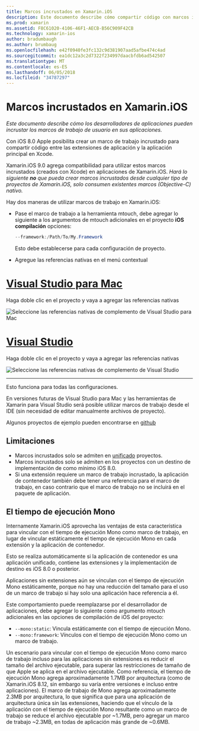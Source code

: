 ```yaml
---
title: Marcos incrustados en Xamarin.iOS
description: Este documento describe cómo compartir código con marcos incrustados en una aplicación de Xamarin.iOS. Esto puede hacerse con la herramienta de mtouch o las referencias nativas.
ms.prod: xamarin
ms.assetid: F8C61020-4106-46F1-AECB-B56C909F42CB
ms.technology: xamarin-ios
author: bradumbaugh
ms.author: brumbaug
ms.openlocfilehash: e42f0940fe3fc132c9d381907aad5afbe474c4ad
ms.sourcegitcommit: ea1dc12a3c2d7322f234997daacbfdb6ad542507
ms.translationtype: MT
ms.contentlocale: es-ES
ms.lasthandoff: 06/05/2018
ms.locfileid: "34787297"
---
```

# <a name="embedded-frameworks-in-xamarinios"></a>Marcos incrustados en Xamarin.iOS

_Este documento describe cómo los desarrolladores de aplicaciones pueden incrustar los marcos de trabajo de usuario en sus aplicaciones._

Con iOS 8.0 Apple posibilita crear un marco de trabajo incrustado para compartir código entre las extensiones de aplicación y la aplicación principal en Xcode.

Xamarin.iOS 9.0 agrega compatibilidad para utilizar estos marcos incrustados (creados con Xcode) en aplicaciones de Xamarin.iOS. *Hará lo siguiente **no** que pueda crear marcos incrustados desde cualquier tipo de proyectos de Xamarin.iOS, solo consumen existentes marcos (Objective-C) nativo.*

Hay dos maneras de utilizar marcos de trabajo en Xamarin.iOS:

- Pase el marco de trabajo a la herramienta mtouch, debe agregar lo siguiente a los argumentos de mtouch adicionales en el proyecto **iOS compilación** opciones:

  ```csharp
  --framework:/Path/To/My.Framework
  ```

  Esto debe establecerse para cada configuración de proyecto.

- Agregue las referencias nativas en el menú contextual

# <a name="visual-studio-for-mactabvsmac"></a>[Visual Studio para Mac](#tab/vsmac)

Haga doble clic en el proyecto y vaya a agregar las referencias nativas

![](embedded-frameworks-images/xam-native-refs.png "Seleccione las referencias nativas de complemento de Visual Studio para Mac")

# <a name="visual-studiotabvswin"></a>[Visual Studio](#tab/vswin)

Haga doble clic en el proyecto y vaya a agregar las referencias nativas

![](embedded-frameworks-images/vs-native-refs.png "Seleccione las referencias nativas de complemento de Visual Studio")

-----

  Esto funciona para todas las configuraciones.

En versiones futuras de Visual Studio para Mac y las herramientas de Xamarin para Visual Studio será posible utilizar marcos de trabajo desde el IDE (sin necesidad de editar manualmente archivos de proyecto).

Algunos proyectos de ejemplo pueden encontrarse en [github](https://github.com/rolfbjarne/embedded-frameworks)

## <a name="limitations"></a>Limitaciones

- Marcos incrustados solo se admiten en [unificado](~/cross-platform/macios/unified/index.md) proyectos.
- Marcos incrustados solo se admiten en los proyectos con un destino de implementación de como mínimo iOS 8.0.
- Si una extensión requiere un marco de trabajo incrustado, la aplicación de contenedor también debe tener una referencia para el marco de trabajo, en caso contrario que el marco de trabajo no se incluirá en el paquete de aplicación.

## <a name="the-mono-runtime"></a>El tiempo de ejecución Mono

Internamente Xamarin.iOS aprovecha las ventajas de esta característica para vincular con el tiempo de ejecución Mono como marco de trabajo, en lugar de vincular estáticamente el tiempo de ejecución Mono en cada extensión y la aplicación de contenedor.

Esto se realiza automáticamente si la aplicación de contenedor es una aplicación unificado, contiene las extensiones y la implementación de destino es iOS 8.0 o posterior.

Aplicaciones sin extensiones aún se vinculan con el tiempo de ejecución Mono estáticamente, porque no hay una reducción del tamaño para el uso de un marco de trabajo si hay solo una aplicación hace referencia a él.

Este comportamiento puede reemplazarse por el desarrollador de aplicaciones, debe agregar lo siguiente como argumento mtouch adicionales en las opciones de compilación de iOS del proyecto:

- `--mono:static`: Vincula estáticamente con el tiempo de ejecución Mono.
- `--mono:framework`: Vínculos con el tiempo de ejecución Mono como un marco de trabajo.

Un escenario para vincular con el tiempo de ejecución Mono como marco de trabajo incluso para las aplicaciones sin extensiones es reducir el tamaño del archivo ejecutable, para superar las restricciones de tamaño de que Apple se aplica en el archivo ejecutable. Como referencia, el tiempo de ejecución Mono agrega aproximadamente 1.7MB por arquitectura (como de Xamarin.iOS 8.12, sin embargo su varía entre versiones e incluso entre aplicaciones). El marco de trabajo de Mono agrega aproximadamente 2.3MB por arquitectura, lo que significa que para una aplicación de arquitectura única sin las extensiones, haciendo que el vínculo de la aplicación con el tiempo de ejecución Mono resultante como un marco de trabajo se reduce el archivo ejecutable por ~1.7MB, pero agregar un marco de trabajo ~2.3MB, en todas de aplicación más grande de ~0.6MB.

